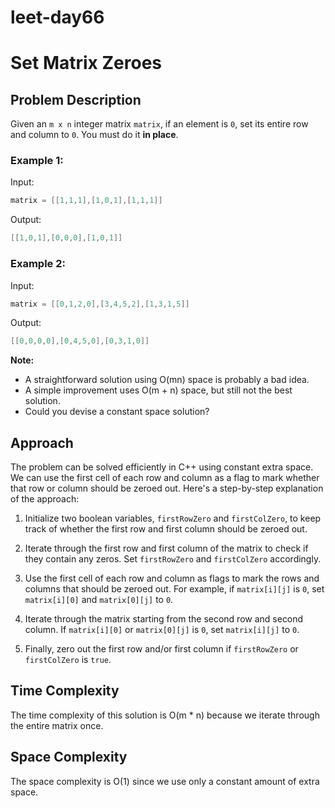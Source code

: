 # leet-day66

# Set Matrix Zeroes

## Problem Description

Given an `m x n` integer matrix `matrix`, if an element is `0`, set its entire row and column to `0`. You must do it **in place**.

### Example 1:

Input:
```cpp
matrix = [[1,1,1],[1,0,1],[1,1,1]]
```

Output:
```cpp
[[1,0,1],[0,0,0],[1,0,1]]
```

### Example 2:

Input:
```cpp
matrix = [[0,1,2,0],[3,4,5,2],[1,3,1,5]]
```

Output:
```cpp
[[0,0,0,0],[0,4,5,0],[0,3,1,0]]
```

**Note:**

- A straightforward solution using O(mn) space is probably a bad idea.
- A simple improvement uses O(m + n) space, but still not the best solution.
- Could you devise a constant space solution?

## Approach

The problem can be solved efficiently in C++ using constant extra space. We can use the first cell of each row and column as a flag to mark whether that row or column should be zeroed out. Here's a step-by-step explanation of the approach:

1. Initialize two boolean variables, `firstRowZero` and `firstColZero`, to keep track of whether the first row and first column should be zeroed out.

2. Iterate through the first row and first column of the matrix to check if they contain any zeros. Set `firstRowZero` and `firstColZero` accordingly.

3. Use the first cell of each row and column as flags to mark the rows and columns that should be zeroed out. For example, if `matrix[i][j]` is `0`, set `matrix[i][0]` and `matrix[0][j]` to `0`.

4. Iterate through the matrix starting from the second row and second column. If `matrix[i][0]` or `matrix[0][j]` is `0`, set `matrix[i][j]` to `0`.

5. Finally, zero out the first row and/or first column if `firstRowZero` or `firstColZero` is `true`.

## Time Complexity

The time complexity of this solution is O(m * n) because we iterate through the entire matrix once.

## Space Complexity

The space complexity is O(1) since we use only a constant amount of extra space.
